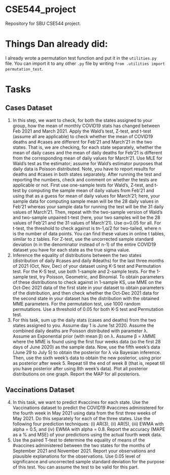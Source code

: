 # CSE544_project
Repository for SBU CSE544 project. 

# Things Dan already did: 
I already wrote a permutation test function and put it in the `utilities.py` file. You can import it to any other `.py` file by
writing `from .utilities import permutation_test`.

# Tasks
## Cases Dataset
1. In this step, we want to check, for both the states assigned to your group, how the mean of monthly COVID19 stats has changed between Feb 2021 and March 2021. Apply the Wald’s test, Z-test, and t-test (assume all are applicable) to check whether the mean of COVID19 deaths and #cases are different for Feb’21 and March’21 in the two states. That is, we are checking, for each state separately, whether the mean of daily cases and the mean of daily deaths for Feb’21 is different from the corresponding mean of daily values for March’21. Use MLE for Wald’s test as the estimator; assume for Wald’s estimator purposes that daily data is Poisson distributed. Note, you have to report results for deaths and #cases in both states separately. After running the test and reporting the numbers, check and comment on whether the tests are applicable or not. First use one-sample tests for Wald’s, Z-test, and t-test by computing the sample mean of daily values from Feb’21 and using that as a guess for mean of daily values for March’21; here, your sample data for computing sample mean will be the 28 daily values in Feb’21 whereas your sample data for running the test will be the 31 daily values of March’21. Then, repeat with the two-sample version of Wald’s and two-sample unpaired t-test (here, your two samples will be the 28 values of Feb’21 and the 31 values of March’21). Use α=0.05 for all. For t-test, the threshold to check against is tn-1,α/2 for two-tailed, where n is the number of data points. You can find these values in online t tables, similar to z tables. For Z-test, use the uncorrected sample standard deviation (n in the denominator instead of n-1) of the entire COVID19 dataset you have for each state as the true sigma value.
2. Inference the equality of distributions between the two states (distribution of daily #cases and daily #deaths) for the last three months of 2021 (Oct, Nov, Dec) of your dataset using K-S test and Permutation test. For the K-S test, use both 1-sample and 2-sample tests. For the 1-sample test, try Poisson, Geometric, and Binomial. To obtain parameters of these distributions to check against in 1-sample KS, use MME on the Oct-Dec 2021 data of the first state in your dataset to obtain parameters of the distribution, and then check whether the Oct-Dec 2021 data for the second state in your dataset has the distribution with the obtained MME parameters. For the permutation test, use 1000 random permutations. Use a threshold of 0.05 for both K-S test and Permutation test.
3. For this task, sum up the daily stats (cases and deaths) from the two states assigned to you. Assume day 1 is June 1st 2020. Assume the combined daily deaths are Poisson distributed with parameter λ. Assume an Exponential prior (with mean β) on λ. Assume β = λMME where the MME is found using the first four weeks data (so the first 28 days of June 2020) as the sample data. Now, use the fifth week’s data (June 29 to July 5) to obtain the posterior for λ via Bayesian inference. Then, use the sixth week’s data to obtain the new posterior, using prior as posterior after week 5. Repeat till the end of week 8 (that is, repeat till you have posterior after using 8th week’s data). Plot all posterior distributions on one graph. Report the MAP for all posteriors.

## Vaccinations Dataset
4. In this task, we want to predict #vaccines for each state. Use the Vaccinations dataset to predict the COVID19 #vaccines administered for the fourth week in May 2021 using data from the first three weeks of May 2021. Do this separately for each of the three states. Use the following four prediction techniques: (i) AR(3), (ii) AR(5), (iii) EWMA with alpha = 0.5, and (iv) EWMA with alpha = 0.8. Report the accuracy (MAPE as a % and MSE) of your predictions using the actual fourth week data. 
5. Use the paired T-test to determine the equality of means of the #vaccines administered between the two states for the months of September 2021 and November 2021. Report your observations and plausible explanations for the observations. Use 0.05 level of significance and uncorrected sample standard deviation for the purpose of this test.  You can assume the test to be valid for this part.
